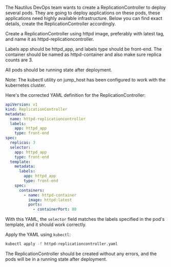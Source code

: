 


The Nautilus DevOps team wants to create a ReplicationController to deploy several pods. They are going to deploy applications on these pods, these applications need highly available infrastructure. Below you can find exact details, create the ReplicationController accordingly.


Create a ReplicationController using httpd image, preferably with latest tag, and name it as httpd-replicationcontroller.

Labels app should be httpd_app, and labels type should be front-end. The container should be named as httpd-container and also make sure replica counts are 3.


All pods should be running state after deployment.


Note: The kubectl utility on jump_host has been configured to work with the kubernetes cluster.

Here's the corrected YAML definition for the ReplicationController:

```yaml
apiVersion: v1
kind: ReplicationController
metadata:
  name: httpd-replicationcontroller
  labels:
    app: httpd_app
    type: front-end
spec:
  replicas: 3
  selector:
    app: httpd_app
    type: front-end
  template:
    metadata:
      labels:
        app: httpd_app
        type: front-end
    spec:
      containers:
        - name: httpd-container
          image: httpd:latest
          ports:
            - containerPort: 80
```

With this YAML, the `selector` field matches the labels specified in the pod's template, and it should work correctly.

Apply the YAML using `kubectl`:

```bash
kubectl apply -f httpd-replicationcontroller.yaml
```

The ReplicationController should be created without any errors, and the pods will be in a running state after deployment.